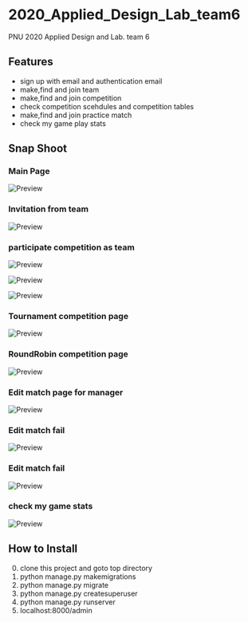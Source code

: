 # 2020_Applied_Design_Lab_team6
PNU 2020 Applied Design and Lab. team 6 

## Features
* sign up with email and authentication email
* make,find and join team
* make,find and join competition
* check competition scehdules and competition tables
* make,find and join practice match
* check my game play stats

## Snap Shoot
### Main Page
![Preview](https://github.com/BaeJuneHyuck/2020_Applied_Design_Lab_team6/blob/master/captures/main.png?raw=true)


### Invitation from team
![Preview](https://github.com/BaeJuneHyuck/2020_Applied_Design_Lab_team6/blob/master/captures/invitation.png?raw=true)


### participate competition as team
![Preview](https://github.com/BaeJuneHyuck/2020_Applied_Design_Lab_team6/blob/master/captures/participate1.png?raw=true)

![Preview](https://github.com/BaeJuneHyuck/2020_Applied_Design_Lab_team6/blob/master/captures/participate2.png?raw=true)

![Preview](https://github.com/BaeJuneHyuck/2020_Applied_Design_Lab_team6/blob/master/captures/participate3.png?raw=true)


### Tournament competition page
![Preview](https://github.com/BaeJuneHyuck/2020_Applied_Design_Lab_team6/blob/master/captures/tournament.png?raw=true)


### RoundRobin competition page
![Preview](https://github.com/BaeJuneHyuck/2020_Applied_Design_Lab_team6/blob/master/captures/Round_Robin.png?raw=true)


### Edit match page for manager
![Preview](https://github.com/BaeJuneHyuck/2020_Applied_Design_Lab_team6/blob/master/captures/change_match.png?raw=true)


### Edit match fail
![Preview](https://github.com/BaeJuneHyuck/2020_Applied_Design_Lab_team6/blob/master/captures/edit_match_fail.png?raw=true)


### Edit match fail
![Preview](https://github.com/BaeJuneHyuck/2020_Applied_Design_Lab_team6/blob/master/captures/edit_match_fail.png?raw=true)


### check my game stats
![Preview](https://github.com/BaeJuneHyuck/2020_Applied_Design_Lab_team6/blob/master/captures/mystat.png?raw=true)



## How to Install
0. clone this project and goto top directory
1. python manage.py makemigrations 
2. python manage.py migrate
3. python manage.py createsuperuser
4. python manage.py runserver
5. localhost:8000/admin
